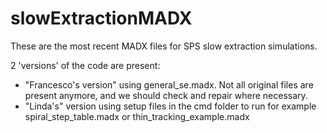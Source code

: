 # slowExtractionMADX

These are the most recent MADX files for SPS slow extraction simulations.

2 'versions' of the code are present:
 - "Francesco's version" using general_se.madx. Not all original files are present anymore, and we should check and repair where necessary.
 - "Linda's" version using setup files in the cmd folder to run for example spiral_step_table.madx or thin_tracking_example.madx
